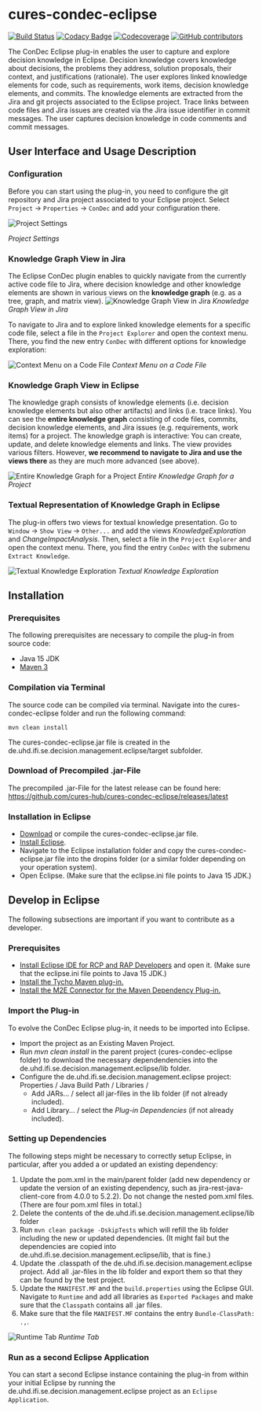 # cures-condec-eclipse

[![Build Status](https://app.travis-ci.com/cures-hub/cures-condec-eclipse.svg?branch=master)](https://app.travis-ci.com/cures-hub/cures-condec-eclipse)
[![Codacy Badge](https://app.codacy.com/project/badge/Grade/d05c885619e24c5d8fb9113e203d10a4)](https://www.codacy.com/gh/cures-hub/cures-condec-eclipse/dashboard?utm_source=github.com&amp;utm_medium=referral&amp;utm_content=cures-hub/cures-condec-eclipse&amp;utm_campaign=Badge_Grade)
[![Codecoverage](https://codecov.io/gh/cures-hub/cures-condec-eclipse/branch/master/graph/badge.svg)](https://codecov.io/gh/cures-hub/cures-condec-eclipse/branch/master)
[![GitHub contributors](https://img.shields.io/github/contributors/cures-hub/cures-condec-eclipse.svg)](https://github.com/cures-hub/cures-condec-eclipse/graphs/contributors)

The ConDec Eclipse plug-in enables the user to capture and explore decision knowledge in Eclipse. 
Decision knowledge covers knowledge about decisions, the problems they address, solution proposals, their context, and justifications (rationale). 
The user explores linked knowledge elements for code, such as requirements, work items, decision knowledge elements, and commits. 
The knowledge elements are extracted from the Jira and git projects associated to the Eclipse project. 
Trace links between code files and Jira issues are created via the Jira issue identifier in commit messages. 
The user captures decision knowledge in code comments and commit messages. 

## User Interface and Usage Description

### Configuration
Before you can start using the plug-in, you need to configure the git repository and Jira project associated to your Eclipse project. Select `Project` -> `Properties` -> `ConDec` and add your configuration there.

![Project Settings](https://github.com/cures-hub/cures-condec-eclipse/raw/master/doc/configuration.png)

*Project Settings*

### Knowledge Graph View in Jira
The Eclipse ConDec plugin enables to quickly navigate from the currently active code file to Jira, 
where decision knowledge and other knowledge elements are shown in various views on the **knowledge graph** (e.g. as a tree, graph, and matrix view).
![Knowledge Graph View in Jira](https://github.com/cures-hub/cures-condec-eclipse/raw/master/doc/subgraph_from_code_file.png)
*Knowledge Graph View in Jira*

To navigate to Jira and to explore linked knowledge elements for a specific code file, select a file in the `Project Explorer` and open the context menu. 
There, you find the new entry `ConDec` with different options for knowledge exploration:

![Context Menu on a Code File](https://github.com/cures-hub/cures-condec-eclipse/raw/master/doc/context_menu.png)
*Context Menu on a Code File*

### Knowledge Graph View in Eclipse
The knowledge graph consists of knowledge elements (i.e. decision knowledge elements but also other artifacts) and links (i.e. trace links). 
You can see the **entire knowledge graph** consisting of code files, commits, decision knowledge elements, and Jira issues (e.g. requirements, work items) for a project. 
The knowledge graph is interactive: You can create, update, and delete knowledge elements and links. 
The view provides various filters.
However, **we recommend to navigate to Jira and use the views there** as they are much more advanced (see above).

![Entire Knowledge Graph for a Project](https://github.com/cures-hub/cures-condec-eclipse/raw/master/doc/knowledge_graph_condec_eclipse.png)
*Entire Knowledge Graph for a Project*

### Textual Representation of Knowledge Graph in Eclipse
The plug-in offers two views for textual knowledge presentation. Go to `Window` -> `Show View` -> `Other...` and add the views *KnowledgeExploration* and *ChangeImpactAnalysis*. Then, select a file in the `Project Explorer` and open the context menu. There, you find the  entry `ConDec` with the submenu `Extract Knowledge`.

![Textual Knowledge Exploration](https://github.com/cures-hub/cures-condec-eclipse/raw/master/doc/knowledge_exploration_text.png)
*Textual Knowledge Exploration*

## Installation

### Prerequisites
The following prerequisites are necessary to compile the plug-in from source code:
- Java 15 JDK
- [Maven 3](https://maven.apache.org)

### Compilation via Terminal
The source code can be compiled via terminal.
Navigate into the cures-condec-eclipse folder and run the following command:
```
mvn clean install
```
The cures-condec-eclipse.jar file is created in the de.uhd.ifi.se.decision.management.eclipse/target subfolder.

### Download of Precompiled .jar-File
The precompiled .jar-File for the latest release can be found here: https://github.com/cures-hub/cures-condec-eclipse/releases/latest

### Installation in Eclipse
- [Download](https://github.com/cures-hub/cures-condec-eclipse/releases/latest) or compile the cures-condec-eclipse.jar file.
- [Install Eclipse](https://www.eclipse.org/downloads/packages/).
- Navigate to the Eclipse installation folder and copy the cures-condec-eclipse.jar file into the dropins folder (or a similar folder depending on your operation system).
- Open Eclipse. (Make sure that the eclipse.ini file points to Java 15 JDK.)

## Develop in Eclipse
The following subsections are important if you want to contribute as a developer.

### Prerequisites
- [Install Eclipse IDE for RCP and RAP Developers](https://www.eclipse.org/downloads/packages/) and open it. (Make sure that the eclipse.ini file points to Java 15 JDK.)
- [Install the Tycho Maven plug-in.](http://codeandme.blogspot.com/2012/12/tycho-build-1-building-plug-ins.html)
- [Install the M2E Connector for the Maven Dependency Plug-in.](https://marketplace.eclipse.org/content/m2e-connector-maven-dependency-plugin)

### Import the Plug-in
To evolve the ConDec Eclipse plug-in, it needs to be imported into Eclipse.
- Import the project as an Existing Maven Project.
- Run *mvn clean install* in the parent project (cures-condec-eclipse folder) to download the necessary dependendencies into the de.uhd.ifi.se.decision.management.eclipse/lib folder.
- Configure the de.uhd.ifi.se.decision.management.eclipse project: Properties / Java Build Path / Libraries / 
    - Add JARs... / select all jar-files in the lib folder (if not already included).
    - Add Library... / select the *Plug-in Dependencies* (if not already included).

### Setting up Dependencies
The following steps might be necessary to correctly setup Eclipse, in particular, after you added a or updated an existing dependency:

1. Update the pom.xml in the main/parent folder (add new dependency or update the version of an existing dependency, such as jira-rest-java-client-core from 4.0.0 to 5.2.2). Do not change the nested pom.xml files. (There are four pom.xml files in total.)
2. Delete the contents of the de.uhd.ifi.se.decision.management.eclipse/lib folder
3. Run `mvn clean package -DskipTests` which will refill the lib folder including the new or updated dependencies. (It might fail but the dependencies are copied into de.uhd.ifi.se.decision.management.eclipse/lib, that is fine.) 
4. Update the .classpath of the de.uhd.ifi.se.decision.management.eclipse project. Add all .jar-files in the lib folder and export them so that they can be found by the test project.
5. Update the `MANIFEST.MF` and the `build.properties` using the Eclipse GUI. Navigate to `Runtime` and add all libraries as `Exported Packages` and make sure that the `Classpath` contains all .jar files.
6. Make sure that the file `MANIFEST.MF` contains the entry `Bundle-ClassPath: .,`.

![Runtime Tab](https://github.com/cures-hub/cures-condec-eclipse/raw/master/doc/runtime_tab.png)
*Runtime Tab*

### Run as a second Eclipse Application
You can start a second Eclipse instance containing the plug-in  from within your initial Eclipse by running the de.uhd.ifi.se.decision.management.eclipse project as an `Eclipse Application`. 